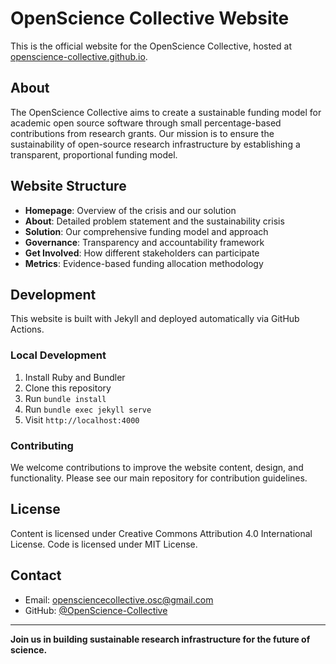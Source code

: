# OpenScience Collective Website

This is the official website for the OpenScience Collective, hosted at [openscience-collective.github.io](https://openscience-collective.github.io).

## About

The OpenScience Collective aims to create a sustainable funding model for academic open source software through small percentage-based contributions from research grants. Our mission is to ensure the sustainability of open-source research infrastructure by establishing a transparent, proportional funding model.

## Website Structure

- **Homepage**: Overview of the crisis and our solution
- **About**: Detailed problem statement and the sustainability crisis
- **Solution**: Our comprehensive funding model and approach
- **Governance**: Transparency and accountability framework
- **Get Involved**: How different stakeholders can participate
- **Metrics**: Evidence-based funding allocation methodology

## Development

This website is built with Jekyll and deployed automatically via GitHub Actions.

### Local Development

1. Install Ruby and Bundler
2. Clone this repository
3. Run `bundle install`
4. Run `bundle exec jekyll serve`
5. Visit `http://localhost:4000`

### Contributing

We welcome contributions to improve the website content, design, and functionality. Please see our main repository for contribution guidelines.

## License

Content is licensed under Creative Commons Attribution 4.0 International License.
Code is licensed under MIT License.

## Contact

- Email: opensciencecollective.osc@gmail.com
- GitHub: [@OpenScience-Collective](https://github.com/OpenScience-Collective)

---

**Join us in building sustainable research infrastructure for the future of science.**